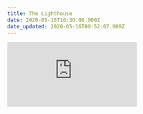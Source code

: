```yaml
---
title: The Lighthouse
date: 2020-05-15T16:30:00.000Z
date_updated: 2020-05-16T09:52:07.000Z
---
```

<iframe w﻿idth="100%" class="full-bleed aspect-video" src="https://www.youtube.com/embed/tRj7V--ZbTs" title="YouTube video player" frameborder="0" allow="accelerometer; autoplay; clipboard-write; encrypted-media; gyroscope; picture-in-picture" allowfullscreen></iframe>
